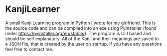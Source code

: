 # KanjiLearner

A small Kanji Learning program in Python I wrote for my girlfriend.
This is the source code and can be compiled into an exe using PyInstaller (found under https://pyinstaller.org/en/stable/).
The program is CLI based and should be self explanatory.
All of the Kanji and their meanings are saved to a JSON file, that is created by the user on startup.
If you have any questions feel free to contact me.
